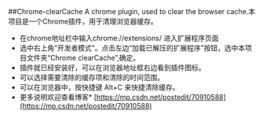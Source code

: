 ##Chrome-clearCache
A chrome plugin, used to clear the browser cache.本项目是一个Chrome插件，用于清理浏览器缓存。

* 在chrome地址栏中输入chrome://extensions/ 进入扩展程序页面
* 选中右上角“开发者模式”。点击左边“加载已解压的扩展程序”按钮，选中本项目文件夹“Chrome clearCache”,确定。
* 插件就已经安装好，可以在浏览器地址框右边看到插件图标。
* 可以选择需要清除的缓存项和清除的时间范围。
* 可以在浏览器中，按快捷键 Alt+C 来快捷清除缓存。
* 更多说明欢迎查看博客* [https://mp.csdn.net/postedit/70910588](https://mp.csdn.net/postedit/70910588) 
